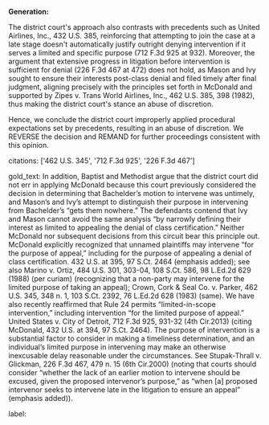 **Generation:**

The district court's approach also contrasts with precedents such as United Airlines, Inc., 432 U.S. 385, reinforcing that attempting to join the case at a late stage doesn't automatically justify outright denying intervention if it serves a limited and specific purpose (712 F.3d 925 at 932). Moreover, the argument that extensive progress in litigation before intervention is sufficient for denial (226 F.3d 467 at 472) does not hold, as Mason and Ivy sought to ensure their interests post-class denial and filed timely after final judgment, aligning precisely with the principles set forth in McDonald and supported by Zipes v. Trans World Airlines, Inc., 462 U.S. 385, 398 (1982), thus making the district court's stance an abuse of discretion.

Hence, we conclude the district court improperly applied procedural expectations set by precedents, resulting in an abuse of discretion. We REVERSE the decision and REMAND for further proceedings consistent with this opinion.

citations: ['462 U.S. 345', '712 F.3d 925', '226 F.3d 467']

gold_text: In addition, Baptist and Methodist argue that the district court did not err in applying McDonald because this court previously considered the decision in determining that Bachelder’s motion to intervene was untimely, and Mason’s and Ivy’s attempt to distinguish their purpose in intervening from Bachelder’s “gets them nowhere.” The defendants contend that Ivy and Mason cannot avoid the same analysis “by narrowly defining their interest as limited to appealing the denial of class certification.” Neither McDonald nor subsequent decisions from this circuit bear this principle out. McDonald explicitly recognized that unnamed plaintiffs may intervene “for the purpose of appeal,” including for the purpose of appealing a denial of class certification. 432 U.S. at 395, 97 S.Ct. 2464 (emphasis added); see also Marino v. Ortiz, 484 U.S. 301, 303-04, 108 S.Ct. 586, 98 L.Ed.2d 629 (1988) (per curiam) (recognizing that a non-party may intervene for the limited purpose of taking an appeal); Crown, Cork & Seal Co. v. Parker, 462 U.S. 345, 348 n. 1, 103 S.Ct. 2392, 76 L.Ed.2d 628 (1983) (same). We have also recently reaffirmed that Rule 24 permits “limited-in-scope intervention,” including intervention “for the limited purpose of appeal.” United States v. City of Detroit, 712 F.3d 925, 931-32 (4th Cir.2013) (citing McDonald, 432 U.S. at 394, 97 S.Ct. 2464). The purpose of intervention is a substantial factor to consider in making a timeliness determination, and an individual’s limited purpose in intervening may make an otherwise inexcusable delay reasonable under the circumstances. See Stupak-Thrall v. Glickman, 226 F.3d 467, 479 n. 15 (6th Cir.2000) (noting that courts should consider “whether the lack of an earlier motion to intervene should be excused, given the proposed intervenor’s purpose,” as “when [a] proposed intervenor seeks to intervene late in the litigation to ensure an appeal” (emphasis added)).

label: 